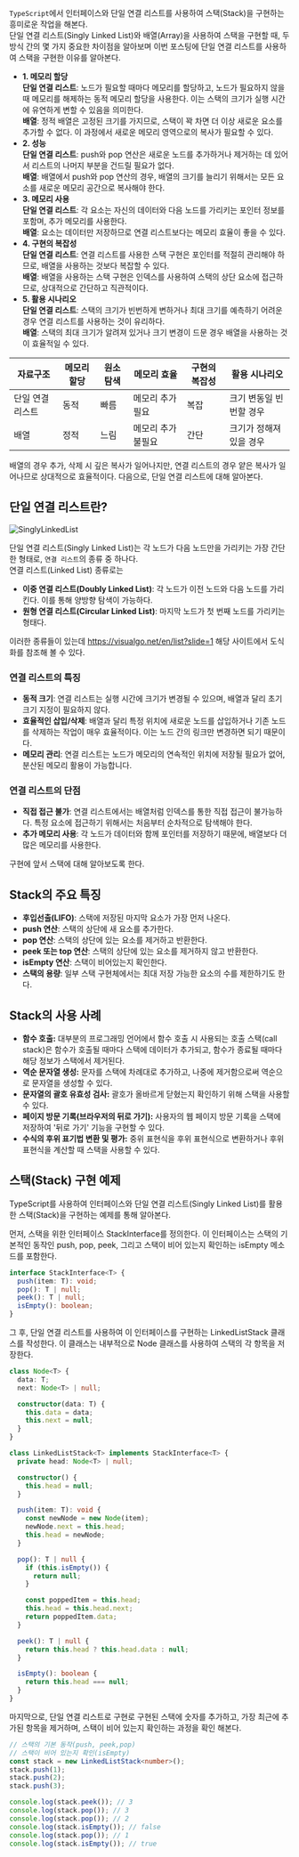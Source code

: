 `TypeScript`에서 인터페이스와 단일 연결 리스트를 사용하여 스택(Stack)을 구현하는 흥미로운 작업을 해본다.  
단일 연결 리스트(Singly Linked List)와 배열(Array)을 사용하여 스택을 구현할 때, 두 방식 간의 몇 가지 중요한 차이점을 알아보며 이번 포스팅에 단일 연결 리스트를 사용하여 스택을 구현한 이유를 알아본다.

- **1. 메모리 할당**  
  **단일 연결 리스트**: 노드가 필요할 때마다 메모리를 할당하고, 노드가 필요하지 않을 때 메모리를 해제하는 동적 메모리 할당을 사용한다. 이는 스택의 크기가 실행 시간에 유연하게 변할 수 있음을 의미한다.  
  **배열**: 정적 배열은 고정된 크기를 가지므로, 스택이 꽉 차면 더 이상 새로운 요소를 추가할 수 없다. 이 과정에서 새로운 메모리 영역으로의 복사가 필요할 수 있다.
- **2. 성능**  
  **단일 연결 리스트**: push와 pop 연산은 새로운 노드를 추가하거나 제거하는 데 있어서 리스트의 나머지 부분을 건드릴 필요가 없다.  
  **배열**: 배열에서 push와 pop 연산의 경우, 배열의 크기를 늘리기 위해서는 모든 요소를 새로운 메모리 공간으로 복사해야 한다.
- **3. 메모리 사용**  
  **단일 연결 리스트**: 각 요소는 자신의 데이터와 다음 노드를 가리키는 포인터 정보를 포함며, 추가 메모리를 사용한다.  
  **배열**: 요소는 데이터만 저장하므로 연결 리스트보다는 메모리 효율이 좋을 수 있다.
- **4. 구현의 복잡성**  
  **단일 연결 리스트**: 연결 리스트를 사용한 스택 구현은 포인터를 적절히 관리해야 하므로, 배열을 사용하는 것보다 복잡할 수 있다.  
  **배열**: 배열을 사용하는 스택 구현은 인덱스를 사용하여 스택의 상단 요소에 접근하므로, 상대적으로 간단하고 직관적이다.
- **5. 활용 시나리오**  
  **단일 연결 리스트**: 스택의 크기가 빈번하게 변하거나 최대 크기를 예측하기 어려운 경우 연결 리스트를 사용하는 것이 유리하다.  
  **배열**: 스택의 최대 크기가 알려져 있거나 크기 변경이 드문 경우 배열을 사용하는 것이 효율적일 수 있다.

| 자료구조         | 메모리 할당 | 원소 탐색 | 메모리 효율        | 구현의 복잡성 | 활용 시나리오           |
| ---------------- | ----------- | --------- | ------------------ | ------------- | ----------------------- |
| 단일 연결 리스트 | 동적        | 빠름      | 메모리 추가 필요   | 복잡          | 크기 변동일 빈번할 경우 |
| 배열             | 정적        | 느림      | 메모리 추가 불필요 | 간단          | 크기가 정해져있을 경우  |

배열의 경우 추가, 삭제 시 깊은 복사가 일어나지만, 연결 리스트의 경우 얕은 복사가 일어나므로 상대적으로 효율적이다. 다음으로, 단일 연결 리스트에 대해 알아본다.

## 단일 연결 리스트란?

![SinglyLinkedList](/images/posts/typescript/linked.png "출처: 유튜브 생활코딩")

단일 연결 리스트(Singly Linked List)는 각 노드가 다음 노드만을 가리키는 가장 간단한 형태로, `연결 리스트`의 종류 중 하나다.  
연결 리스트(Linked List) 종류로는

- **이중 연결 리스트(Doubly Linked List)**: 각 노드가 이전 노드와 다음 노드를 가리킨다. 이를 통해 양방향 탐색이 가능하다.
- **원형 연결 리스트(Circular Linked List)**: 마지막 노드가 첫 번째 노드를 가리키는 형태다.

이러한 종류들이 있는데 https://visualgo.net/en/list?slide=1 해당 사이트에서 도식화를 참조해 볼 수 있다.

### 연결 리스트의 특징

- **동적 크기**: 연결 리스트는 실행 시간에 크기가 변경될 수 있으며, 배열과 달리 초기 크기 지정이 필요하지 않다.
- **효율적인 삽입/삭제**: 배열과 달리 특정 위치에 새로운 노드를 삽입하거나 기존 노드를 삭제하는 작업이 매우 효율적이다. 이는 노드 간의 링크만 변경하면 되기 때문이다.
- **메모리 관리**: 연결 리스트는 노드가 메모리의 연속적인 위치에 저장될 필요가 없어, 분산된 메모리 활용이 가능합니다.

### 연결 리스트의 단점

- **직접 접근 불가**: 연결 리스트에서는 배열처럼 인덱스를 통한 직접 접근이 불가능하다. 특정 요소에 접근하기 위해서는 처음부터 순차적으로 탐색해야 한다.
- **추가 메모리 사용**: 각 노드가 데이터와 함께 포인터를 저장하기 때문에, 배열보다 더 많은 메모리를 사용한다.

구현에 앞서 스택에 대해 알아보도록 한다.

## Stack의 주요 특징

- **후입선출(LIFO)**: 스택에 저장된 마지막 요소가 가장 먼저 나온다.
- **push 연산**: 스택의 상단에 새 요소를 추가한다.
- **pop 연산**: 스택의 상단에 있는 요소를 제거하고 반환한다.
- **peek 또는 top 연산**: 스택의 상단에 있는 요소를 제거하지 않고 반환한다.
- **isEmpty 연산**: 스택이 비어있는지 확인한다.
- **스택의 용량**: 일부 스택 구현체에서는 최대 저장 가능한 요소의 수를 제한하기도 한다.

## Stack의 사용 사례

- **함수 호출:** 대부분의 프로그래밍 언어에서 함수 호출 시 사용되는 호출 스택(call stack)은 함수가 호출될 때마다 스택에 데이터가 추가되고, 함수가 종료될 때마다 해당 정보가 스택에서 제거된다.
- **역순 문자열 생성:** 문자를 스택에 차례대로 추가하고, 나중에 제거함으로써 역순으로 문자열을 생성할 수 있다.
- **문자열의 괄호 유효성 검사:** 괄호가 올바르게 닫혔는지 확인하기 위해 스택을 사용할 수 있다.
- **페이지 방문 기록(브라우저의 뒤로 가기):** 사용자의 웹 페이지 방문 기록을 스택에 저장하여 '뒤로 가기' 기능을 구현할 수 있다.
- **수식의 후위 표기법 변환 및 평가:** 중위 표현식을 후위 표현식으로 변환하거나 후위 표현식을 계산할 때 스택을 사용할 수 있다.

## 스택(Stack) 구현 예제

TypeScript를 사용하여 인터페이스와 단일 연결 리스트(Singly Linked List)를 활용한 스택(Stack)을 구현하는 예제를 통해 알아본다.

먼저, 스택을 위한 인터페이스 StackInterface를 정의한다. 이 인터페이스는 스택의 기본적인 동작인 push, pop, peek, 그리고 스택이 비어 있는지 확인하는 isEmpty 메소드를 포함한다.

```typescript
interface StackInterface<T> {
  push(item: T): void;
  pop(): T | null;
  peek(): T | null;
  isEmpty(): boolean;
}
```

그 후, 단일 연결 리스트를 사용하여 이 인터페이스를 구현하는 LinkedListStack 클래스를 작성한다. 이 클래스는 내부적으로 Node 클래스를 사용하여 스택의 각 항목을 저장한다.

```typescript
class Node<T> {
  data: T;
  next: Node<T> | null;

  constructor(data: T) {
    this.data = data;
    this.next = null;
  }
}
```

```typescript
class LinkedListStack<T> implements StackInterface<T> {
  private head: Node<T> | null;

  constructor() {
    this.head = null;
  }

  push(item: T): void {
    const newNode = new Node(item);
    newNode.next = this.head;
    this.head = newNode;
  }

  pop(): T | null {
    if (this.isEmpty()) {
      return null;
    }

    const poppedItem = this.head;
    this.head = this.head.next;
    return poppedItem.data;
  }

  peek(): T | null {
    return this.head ? this.head.data : null;
  }

  isEmpty(): boolean {
    return this.head === null;
  }
}
```

마지막으로, 단일 연결 리스트로 구현로 구현된 스택에 숫자를 추가하고, 가장 최근에 추가된 항목을 제거하며, 스택이 비어 있는지 확인하는 과정을 확인 해본다.

```typescript
// 스택의 기본 동작(push, peek,pop)
// 스택이 비어 있는지 확인(isEmpty)
const stack = new LinkedListStack<number>();
stack.push(1);
stack.push(2);
stack.push(3);

console.log(stack.peek()); // 3
console.log(stack.pop()); // 3
console.log(stack.pop()); // 2
console.log(stack.isEmpty()); // false
console.log(stack.pop()); // 1
console.log(stack.isEmpty()); // true
```
